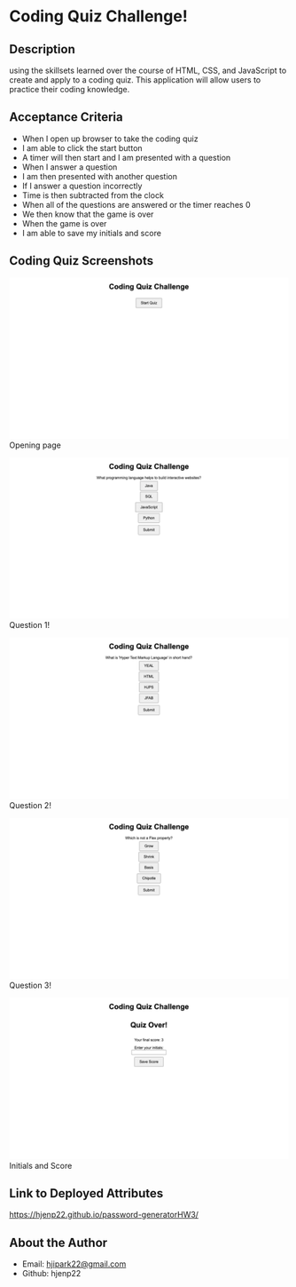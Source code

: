 # Coding Quiz Challenge!

## Description
using the skillsets learned over the course of HTML, CSS, and JavaScript to create and apply to a coding quiz. This application will allow users to practice their coding knowledge. 

## Acceptance Criteria
- When I open up browser to take the coding quiz
- I am able to click the start button
- A timer will then start and I am presented with a question
- When I answer a question
- I am then presented with another question
- If I answer a question incorrectly
- Time is then subtracted from the clock
- When all of the questions are answered or the timer reaches 0
- We then know that the game is over
- When the game is over
- I am able to save my initials and score

## Coding Quiz Screenshots
![start](screencapture-127-0-0-1-5500-index-html-2023-10-30-22_38_37.png)
Opening page

![Q1](screencapture-127-0-0-1-5500-Develop-index-html-2023-10-30-22_46_46.png)
Question 1!

![Q2](<screencapture-127-0-0-1-5500-Develop-index-html-2023-10-30-22_47_47 (1).png>)
Question 2! 

![Q3](screencapture-127-0-0-1-5500-Develop-index-html-2023-10-30-22_48_13.png)
Question 3!

![End page](screencapture-127-0-0-1-5500-Develop-index-html-2023-10-30-22_48_22.png)
Initials and Score

## Link to Deployed Attributes
 https://hjenp22.github.io/password-generatorHW3/
 
## About the Author
- Email: hjipark22@gmail.com
- Github: hjenp22
